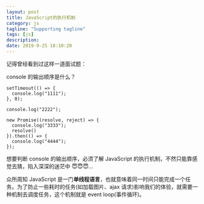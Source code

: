 ```yaml
---
layout: post
title: JavaScript的执行机制
category: js
tagline: "Supporting tagline"
tags: [js]
description:
date: 2019-9-25 18:10:20
---
```


记得曾经看到过这样一道面试题：

console 的输出顺序是什么？

```
setTimeout(() => {
  console.log("1111");
}, 0);

console.log("2222");

new Promise((resolve, reject) => {
  console.log("3333");
  resolve()
}).then(() => {
  console.log("4444");
});
```

想要判断 console 的输出顺序，必须了解 JavaScript 的执行机制，不然只能靠感觉去猜，陷入深深的迷茫中 😇😇😇...

众所周知 JavaScript 是一门**单线程语言**，也就意味着同一时间只能完成一个任务。为了防止一些耗时的任务(如加载图片、ajax 请求)影响我们的体验，就需要一种机制去调度任务，这个机制就是 event loop(事件循环)。
